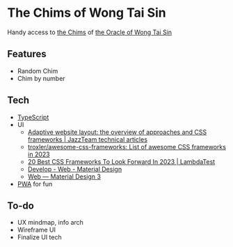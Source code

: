 # The Chims of Wong Tai Sin

Handy access to [the Chims](https://the-oracle-of-wong-tai-sin.webnode.page/chims-gallery/) of [the Oracle of Wong Tai Sin](https://the-oracle-of-wong-tai-sin.webnode.page/)

## Features

* Random Chim
* Chim by number

## Tech

* [TypeScript](https://www.typescriptlang.org/)
* UI
  * [Adaptive website layout\: the overview of approaches and CSS frameworks \| JazzTeam technical articles](https://jazzteam.org/en/technical-articles/overview-of-approaches-and-css-frameworks-for-adaptive-web-page-layout/)
  * [troxler\/awesome\-css\-frameworks\: List of awesome CSS frameworks in 2023](https://github.com/troxler/awesome-css-frameworks)
  * [20 Best CSS Frameworks To Look Forward In 2023 \| LambdaTest](https://www.lambdatest.com/blog/best-css-frameworks/)
  * [Develop \- Web \- Material Design](https://m2.material.io/develop/web)
  * [Web — Material Design 3](https://m3.material.io/develop/web)
* [PWA](https://web.dev/progressive-web-apps/) for fun

## To-do

* UX mindmap, info arch
* Wireframe UI
* Finalize UI tech
